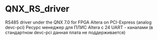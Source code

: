 # QNX_RS_driver
RS485 driver under the QNX 7.0 for FPGA Altera on PCI-Express (analog devc-pci)
Ресурс менеджер для ПЛИС Altera с 24 UART - каналами (в стандартном devc-pci данная плата не поддерживается)
